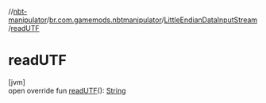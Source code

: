 //[nbt-manipulator](../../../index.md)/[br.com.gamemods.nbtmanipulator](../index.md)/[LittleEndianDataInputStream](index.md)/[readUTF](read-u-t-f.md)

# readUTF

[jvm]\
open override fun [readUTF](read-u-t-f.md)(): [String](https://kotlinlang.org/api/latest/jvm/stdlib/kotlin/-string/index.html)
